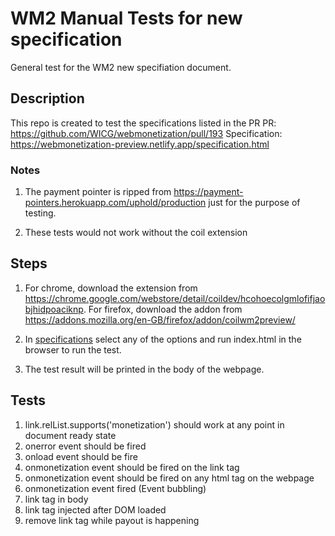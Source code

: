 # WM2 Manual Tests for new specification
General test for the WM2 new specifiation document.

## Description
This repo is created to test the specifications listed in the PR 
PR: https://github.com/WICG/webmonetization/pull/193
Specification: https://webmonetization-preview.netlify.app/specification.html

### Notes
1. The payment pointer is ripped from https://payment-pointers.herokuapp.com/uphold/production just for the purpose of testing.

2. These tests would not work without the coil extension

## Steps
1. For chrome, download the extension from https://chrome.google.com/webstore/detail/coildev/hcohoecolgmlofifjaobjhidpoaciknp. For firefox, download the addon from https://addons.mozilla.org/en-GB/firefox/addon/coilwm2preview/

2. In [specifications](/specifications/) select any of the options and run index.html in the browser to run the test.

3. The test result will be printed in the body of the webpage.

## Tests
1. link.relList.supports('monetization') should work at any point in document ready state
2. onerror event should be fired
3. onload event should be fire
4. onmonetization event should be fired on the link tag
5. onmonetization event should be fired on any html tag on the webpage
6. onmonetization event fired (Event bubbling)
7. link tag in body
8. link tag injected after DOM loaded
9. remove link tag while payout is happening